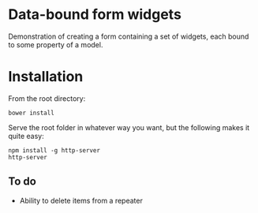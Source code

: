 # Data-bound form widgets

Demonstration of creating a form containing a set of widgets, each bound to some
property of a model.

# Installation

From the root directory:

    bower install

Serve the root folder in whatever way you want, but the following makes it quite
easy:

    npm install -g http-server
    http-server

## To do

* Ability to delete items from a repeater
